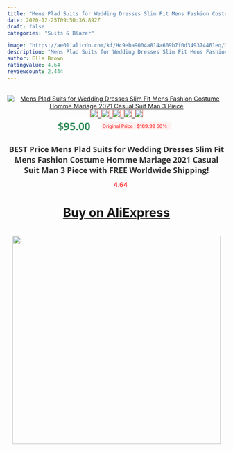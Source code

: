 ```yaml
---
title: "Mens Plad Suits for Wedding Dresses Slim Fit Mens Fashion Costume Homme Mariage 2021 Casual Suit Man 3 Piece"
date: 2020-12-25T09:50:36.892Z
draft: false
categories: "Suits & Blazer"

image: "https://ae01.alicdn.com/kf/Hc9eba9004a814a609b7f0d349374461eq/Mens-Plad-Suits-for-Wedding-Dresses-Slim-Fit-Mens-Fashion-Costume-Homme-Mariage-2021-Casual-Suit.jpg"
description: "Mens Plad Suits for Wedding Dresses Slim Fit Mens Fashion Costume Homme Mariage 2021 Casual Suit Man 3 Piece"
author: Ella Brown
ratingvalue: 4.64
reviewcount: 2.444
---
```

<br>
<div style="text-align: center;">
<a href="https://s.click.aliexpress.com/e/_A9WhTB" target="_blank" rel="nofollow noopener noreferrer"><img alt="Mens Plad Suits for Wedding Dresses Slim Fit Mens Fashion Costume Homme Mariage 2021 Casual Suit Man 3 Piece" class="magnifier-image" src="https://ae01.alicdn.com/kf/Hc9eba9004a814a609b7f0d349374461eq/Mens-Plad-Suits-for-Wedding-Dresses-Slim-Fit-Mens-Fashion-Costume-Homme-Mariage-2021-Casual-Suit.jpg_640x640.jpg">
<br>
<img style="border:1px solid salmon" src="https://ae01.alicdn.com/kf/Hc9eba9004a814a609b7f0d349374461eq/Mens-Plad-Suits-for-Wedding-Dresses-Slim-Fit-Mens-Fashion-Costume-Homme-Mariage-2021-Casual-Suit.jpg_120x120.jpg">&nbsp;&nbsp;<img style="border:1px solid salmon" src="https://ae01.alicdn.com/kf/H5a2a47ebbc5f4d0ea5bb8fa9bf830a170/Mens-Plad-Suits-for-Wedding-Dresses-Slim-Fit-Mens-Fashion-Costume-Homme-Mariage-2021-Casual-Suit.jpg_120x120.jpg">&nbsp;&nbsp;<img style="border:1px solid salmon" src="https://ae01.alicdn.com/kf/H6ed1f3aac21d4b579e06fc085699e12dU/Mens-Plad-Suits-for-Wedding-Dresses-Slim-Fit-Mens-Fashion-Costume-Homme-Mariage-2021-Casual-Suit.jpg_120x120.jpg">&nbsp;&nbsp;<img style="border:1px solid salmon" src="https://ae01.alicdn.com/kf/H04b6a3ae8d3a45c78123853c661e1dd3H/Mens-Plad-Suits-for-Wedding-Dresses-Slim-Fit-Mens-Fashion-Costume-Homme-Mariage-2021-Casual-Suit.jpg_120x120.jpg">&nbsp;&nbsp;<img style="border:1px solid salmon" src="https://ae01.alicdn.com/kf/H26e8032e665c4bab876e6b94b892f1dda/Mens-Plad-Suits-for-Wedding-Dresses-Slim-Fit-Mens-Fashion-Costume-Homme-Mariage-2021-Casual-Suit.jpg_120x120.jpg"></a></div><br0>
<div style="text-align: center;"><span style="background-color: white; border: 0px; box-sizing: border-box; color: seagreen; display: inline-block; font-family: &quot;open sans&quot; , &quot;arial&quot; , &quot;helvetica&quot; , sans-serif , &quot;heiti&quot;; font-size: 24px; font-stretch: inherit; font-weight: 700; line-height: inherit; margin: 0px 10px 0px 0px; padding: 0px; vertical-align: middle;">$95.00 </span>
<span style="background: rgb(255 , 241 , 241); border-radius: 3px; border: 0px; box-sizing: border-box; color: #ff4747; display: inline-block; font-family: inherit; font-size: 12px; font-stretch: inherit; font-style: inherit; font-variant: inherit; font-weight: 600; line-height: inherit; margin: 0px; padding: 2px 5px; transform: scale(0.9); vertical-align: middle;">Original Price : <b style="text-decoration: line-through;">$189.99 </b> 50%&nbsp;&nbsp;</span></div>
<h1 style="color: #333333; display: inline-block; font-family: &quot;open sans&quot; , &quot;arial&quot; , &quot;helvetica&quot; , sans-serif , &quot;heiti&quot;; font-size: 18px; font-stretch: inherit; font-weight: 700; text-align: center;">BEST Price Mens Plad Suits for Wedding Dresses Slim Fit Mens Fashion Costume Homme Mariage 2021 Casual Suit Man 3 Piece with FREE Worldwide Shipping!</h1>
<div style="color: #ff4747; text-align: center;">
<img src="https://4.bp.blogspot.com/-M0ZcTcb-5uY/XleCXlxnR4I/AAAAAAAAAEc/OrjgMkXV1oMQFaCRZj5HQwOCBcu3w1FegCPcBGAYYCw/s1600/star.png" style="height: 15px;">&nbsp;<b>4.64</b></div>
<div class="button_cont" align="center"><a class="buynow_a" href="https://s.click.aliexpress.com/e/_A9WhTB" target="_blank" rel="nofollow noopener noreferrer"><H1>Buy on AliExpress</H1></a></div><br>
<div class="separator" style="clear: both; text-align: center;">
<img src="https://lh3.googleusercontent.com/-pTy5HemUv9M/XlePHvY0dAI/AAAAAAAAAE4/0nX5iRUoIWY8eMW9Dpxeirr157OZliDIgCLcBGAsYHQ/s1600/badge.gif" width="480">
</div>
